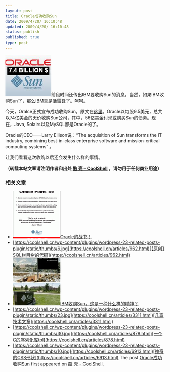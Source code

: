 ```yaml
---
layout: post
title: Oracle成功收购Sun
date: 2009/4/20/ 16:10:48
updated: 2009/4/20/ 16:10:48
status: publish
published: true
type: post
---
```


[![sun-oracle](../wp-content/uploads/2009/04/sun-oracle.jpg "sun-oracle")](https://coolshell.cn/wp-content/uploads/2009/04/sun-oracle.jpg)前段时间还传出IBM要收购Sun的消息，当然，如果IBM收购Sun了，那么[IBM真是活雷锋](https://coolshell.cn/articles/203.html)了。呵呵。


今天，Oralce正式宣布成功收购Sun，原文在[这里](http://news.prnewswire.com/DisplayReleaseContent.aspx?ACCT=104&STORY=/www/story/04-20-2009/0005008591&EDATE=)。Oracle以每股9.5美元，总共以74亿美金的天价收购Sun公司，其中，56亿美金付现或购买Sun的债务。现在，Java, Solairs以及MySQL都是Oracle的了。


Oracle的CEO——Larry Ellison说：“The acquisition of Sun transforms the IT industry, combining best-in-class enterprise software and mission-critical computing systems” 。


让我们看看这次收购以后还会发生什么样的事情。



**（转载本站文章请注明作者和出处 [酷 壳 – CoolShell](https://coolshell.cn/) ，请勿用于任何商业用途）**



### 相关文章

* [![Oracle的战书！](../wp-content/uploads/2009/09/sun_customers_lg-150x150.gif)](https://coolshell.cn/articles/1426.html)[Oracle的战书！](https://coolshell.cn/articles/1426.html)
* [https://coolshell.cn/wp-content/plugins/wordpress-23-related-posts-plugin/static/thumbs/6.jpg](https://coolshell.cn/articles/962.html)[【原创】SQL栏目树的代码](https://coolshell.cn/articles/962.html)
* [![IBM收购Sun，这是一种什么样的精神？](../wp-content/uploads/2009/03/ibm-potentially-buying-sun-150x150.jpg)](https://coolshell.cn/articles/203.html)[IBM收购Sun，这是一种什么样的精神？](https://coolshell.cn/articles/203.html)
* [https://coolshell.cn/wp-content/plugins/wordpress-23-related-posts-plugin/static/thumbs/23.jpg](https://coolshell.cn/articles/3311.html)[几篇技术文章](https://coolshell.cn/articles/3311.html)
* [https://coolshell.cn/wp-content/plugins/wordpress-23-related-posts-plugin/static/thumbs/30.jpg](https://coolshell.cn/articles/878.html)[一个C的序列化库tpl](https://coolshell.cn/articles/878.html)
* [https://coolshell.cn/wp-content/plugins/wordpress-23-related-posts-plugin/static/thumbs/10.jpg](https://coolshell.cn/articles/6913.html)[神奇的CSS形状](https://coolshell.cn/articles/6913.html)
The post [Oracle成功收购Sun](https://coolshell.cn/articles/595.html) first appeared on [酷 壳 - CoolShell](https://coolshell.cn).